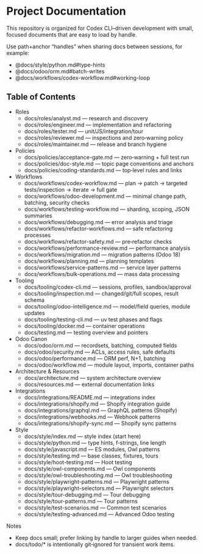 # Project Documentation

This repository is organized for Codex CLI–driven development with small, focused documents that are easy to load by
handle.

Use path+anchor “handles” when sharing docs between sessions, for example:

- @docs/style/python.md#type-hints
- @docs/odoo/orm.md#batch-writes
- @docs/workflows/codex-workflow.md#working-loop

## Table of Contents

- Roles
    - docs/roles/analyst.md — research and discovery
    - docs/roles/engineer.md — implementation and refactoring
    - docs/roles/tester.md — unit/JS/integration/tour
    - docs/roles/reviewer.md — inspections and zero‑warning policy
    - docs/roles/maintainer.md — release and branch hygiene
- Policies
    - docs/policies/acceptance-gate.md — zero‑warning + full test run
    - docs/policies/doc-style.md — topic page conventions and anchors
    - docs/policies/coding-standards.md — top‑level rules and links
- Workflows
    - docs/workflows/codex-workflow.md — plan → patch → targeted tests/inspection → iterate → full gate
    - docs/workflows/odoo-development.md — minimal change path, batching, security checks
    - docs/workflows/testing-workflow.md — sharding, scoping, JSON summaries
    - docs/workflows/debugging.md — error analysis and triage
    - docs/workflows/refactor-workflows.md — safe refactoring processes
    - docs/workflows/refactor-safety.md — pre‑refactor checks
    - docs/workflows/performance-review.md — performance analysis
    - docs/workflows/migration.md — migration patterns (Odoo 18)
    - docs/workflows/planning.md — planning templates
    - docs/workflows/service-patterns.md — service layer patterns
    - docs/workflows/bulk-operations.md — mass data processing
- Tooling
    - docs/tooling/codex-cli.md — sessions, profiles, sandbox/approval
    - docs/tooling/inspection.md — changed/git/full scopes, result schema
    - docs/tooling/odoo-intelligence.md — model/field queries, module updates
    - docs/tooling/testing-cli.md — uv test phases and flags
    - docs/tooling/docker.md — container operations
    - docs/testing.md — testing overview and pointers
- Odoo Canon
    - docs/odoo/orm.md — recordsets, batching, computed fields
    - docs/odoo/security.md — ACLs, access rules, safe defaults
    - docs/odoo/performance.md — ORM perf, N+1, batching
    - docs/odoo/workflow.md — module layout, imports, container paths
- Architecture & Resources
    - docs/architecture.md — system architecture overview
    - docs/resources.md — external documentation links
- Integrations
    - docs/integrations/README.md — integrations index
    - docs/integrations/shopify.md — Shopify integration guide
    - docs/integrations/graphql.md — GraphQL patterns (Shopify)
    - docs/integrations/webhooks.md — Webhook patterns
    - docs/integrations/shopify-sync.md — Shopify sync patterns
- Style
    - docs/style/index.md — style index (start here)
    - docs/style/python.md — type hints, f‑strings, line length
    - docs/style/javascript.md — ES modules, Owl patterns
    - docs/style/testing.md — base classes, fixtures, tours
    - docs/style/hoot-testing.md — Hoot testing
    - docs/style/owl-components.md — Owl components
    - docs/style/owl-troubleshooting.md — Owl troubleshooting
    - docs/style/playwright-patterns.md — Playwright patterns
    - docs/style/playwright-selectors.md — Playwright selectors
    - docs/style/tour-debugging.md — Tour debugging
    - docs/style/tour-patterns.md — Tour patterns
    - docs/style/test-scenarios.md — Common test scenarios
    - docs/style/testing-advanced.md — Advanced Odoo testing

Notes

- Keep docs small; prefer linking by handle to larger guides when needed.
- docs/todo/* is intentionally git‑ignored for transient work items.

